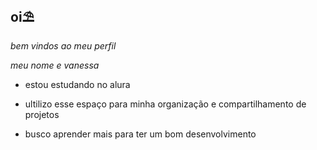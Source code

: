 ## oi⛱️

*bem vindos ao meu perfil*

_meu nome e vanessa_

- estou estudando no alura 

- ultilizo esse espaço para minha organização e compartilhamento de projetos

- busco aprender mais para ter um bom desenvolvimento
